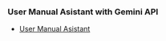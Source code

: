 ### User Manual Asistant with Gemini API
- [User Manual Asistant](https://user-manual-asistant.netlify.app/)
